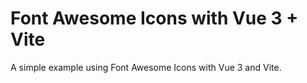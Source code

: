 # Font Awesome Icons with Vue 3 + Vite

A simple example using Font Awesome Icons with Vue 3 and Vite.
